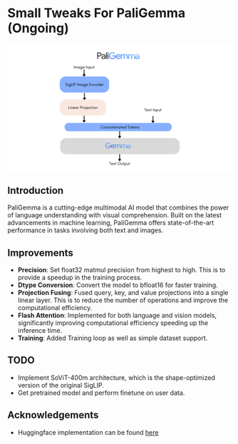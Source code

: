 # Small Tweaks For PaliGemma (Ongoing)

![PaliGemma Logo](./assets/paligemma_arch.png)

## Introduction

PaliGemma is a cutting-edge multimodal AI model that combines the power of language understanding with visual comprehension. Built on the latest advancements in machine learning, PaliGemma offers state-of-the-art performance in tasks involving both text and images. 


## Improvements

- **Precision**: Set float32 matmul precision from highest to high. This is to provide a speedup in the training process.
- **Dtype Conversion**: Convert the model to bfloat16 for faster training.
- **Projection Fusing**: Fused query, key, and value projections into a single linear layer. This is to reduce the number of operations and improve the computational efficiency.
- **Flash Attention**: Implemented for both language and vision models, significantly improving computational efficiency speeding up the inference time.
- **Training**: Added Training loop as well as simple dataset support.


## TODO
- Implement SoViT-400m architecture, which is the shape-optimized version of the original SigLIP.
- Get pretrained model and perform finetune on user data.

## Acknowledgements

- Huggingface implementation can be found [here](https://github.com/hkproj/pytorch-paligemma/tree/main)

